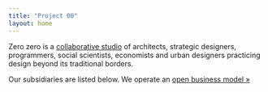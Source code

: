 ```yaml
---
title: "Project 00"
layout: home
---
```


Zero zero is a [collaborative studio][] of architects, strategic designers,
programmers, social scientists, economists and urban designers practicing
design beyond its traditional borders.

Our subsidiaries are listed below. We operate an
[open business model »][]

[Zero zero]: /
[collaborative studio]: /members/
[open business model »]: https://github.com/00/model
